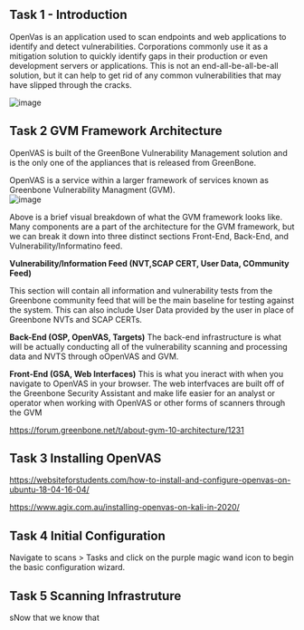 ## Task 1 - Introduction
OpenVas is an application used to scan endpoints and web applications to identify and detect vulnerabilities. Corporations commonly use it as a mitigation solution to quickly identify gaps in their production or even development servers or applications. This is not an end-all-be-all-be-all solution, but it can help to get rid of any common vulnerabilities that may have slipped through the cracks. 


![image](https://github.com/Shawn-Nichol/TryHackMe/assets/30714313/b2d9d23e-0bd8-40d7-89d4-bc4178d54a52)

## Task 2 GVM Framework Architecture
OpenVAS is built of the GreenBone Vulnerability Management solution and is the only one of the appliances that is released from GreenBone. 

OpenVAS is a service within a larger framework of services known as Greenbone Vulnerability Managment (GVM). </br>
![image](https://github.com/Shawn-Nichol/TryHackMe/assets/30714313/20d06819-220d-4e32-9d5f-cc704dbbcbcf)

Above is a brief visual breakdown of what the GVM framework looks like. Many components are a part of the architecture for the GVM framework, but we can break it down into three distinct sections Front-End, Back-End, and Vulnerability/Informatino feed. 

**Vulnerability/Information Feed (NVT,SCAP CERT, User Data, COmmunity Feed)**

This section will contain all information and vulnerability tests from the Greenbone community feed that will be the main baseline for testing against the system. This can also include User Data provided by the user in place of Greenbone NVTs and SCAP CERTs. 

**Back-End (OSP, OpenVAS, Targets)**
The back-end infrastructure is what will be actually conducting all of the vulnerability scanning and processing data and NVTS through oOpenVAS and GVM.

**Front-End (GSA, Web  Interfaces)**
This is what you ineract with when you navigate to OpenVAS in your browser. The web interfvaces are built off of the Greenbone Security Assistant and make life easier for an analyst or operator when working with OpenVAS or other forms of scanners through the GVM

https://forum.greenbone.net/t/about-gvm-10-architecture/1231


## Task 3 Installing OpenVAS

https://websiteforstudents.com/how-to-install-and-configure-openvas-on-ubuntu-18-04-16-04/

https://www.agix.com.au/installing-openvas-on-kali-in-2020/

## Task 4 Initial Configuration
Navigate to scans > Tasks and click on the purple magic wand icon to begin the basic configuration wizard. 

## Task 5 Scanning Infrastruture
sNow that we  know that
